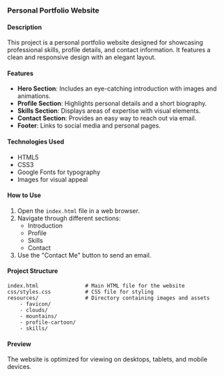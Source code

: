 ### **Personal Portfolio Website**

#### **Description**
This project is a personal portfolio website designed for showcasing professional skills, profile details, and contact information. It features a clean and responsive design with an elegant layout.

#### **Features**
- **Hero Section**: Includes an eye-catching introduction with images and animations.
- **Profile Section**: Highlights personal details and a short biography.
- **Skills Section**: Displays areas of expertise with visual elements.
- **Contact Section**: Provides an easy way to reach out via email.
- **Footer**: Links to social media and personal pages.

#### **Technologies Used**
- HTML5
- CSS3
- Google Fonts for typography
- Images for visual appeal

#### **How to Use**
1. Open the `index.html` file in a web browser.
2. Navigate through different sections:
   - Introduction
   - Profile
   - Skills
   - Contact
3. Use the "Contact Me" button to send an email.

#### **Project Structure**
```
index.html               # Main HTML file for the website
css/styles.css           # CSS file for styling
resources/               # Directory containing images and assets
    - favicon/
    - clouds/
    - mountains/
    - profile-cartoon/
    - skills/
```

#### **Preview**
The website is optimized for viewing on desktops, tablets, and mobile devices.
